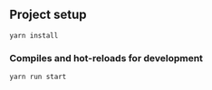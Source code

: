

## Project setup
```
yarn install
```

### Compiles and hot-reloads for development
```
yarn run start
```
